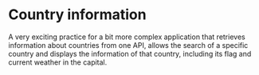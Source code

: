 # Country information

A very exciting practice for a bit more complex application that retrieves information about countries from one API, allows the search of 
a specific country and displays the information of that country, including its flag and current weather in the capital.